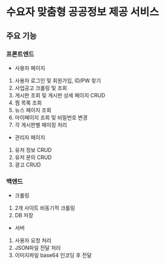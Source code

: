 # 수요자 맞춤형 공공정보 제공 서비스

## 주요 기능
### 프론트엔드
- 사용자 페이지
1. 사용자 로그인 및 회원가입, ID/PW 찾기
2. 사업공고 크롤링 및 조회
3. 게시판 조회 및 게시판 상세 페이지 CRUD
4. 찜 목록 조회
5. 뉴스 페이지 조회
6. 마이페이지 조회 및 비밀번호 변경
7. 각 게시판별 페이징 처리

 - 관리자 페이지
1. 유저 정보 CRUD
2. 유저 문의 CRUD
3. 광고 CRUD

### 백엔드
 - 크롤링 

1. 2개 사이트 비동기적 크롤링
2. DB 저장

 - 서버

1. 사용자 요청 처리
2. JSON파일 전달 처리
3. 이미지파일 base64 인코딩 후 전달
